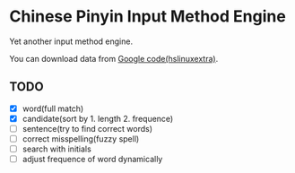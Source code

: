 # Chinese Pinyin Input Method Engine

Yet another input method engine.

You can download data from [Google code(hslinuxextra)](https://code.google.com/archive/p/hslinuxextra/downloads).

## TODO

- [x] word(full match)
- [x] candidate(sort by 1. length 2. frequence)
- [ ] sentence(try to find correct words)
- [ ] correct misspelling(fuzzy spell)
- [ ] search with initials
- [ ] adjust frequence of word dynamically
